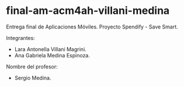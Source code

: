 # final-am-acm4ah-villani-medina
Entrega final de Aplicaciones Móviles.
Proyecto Spendify - Save Smart.

Integrantes:
- Lara Antonella Villani Magrini.
- Ana Gabriela Medina Espinoza.

Nombre del profesor:
- Sergio Medina.
